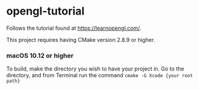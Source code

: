 # opengl-tutorial

Follows the tutorial found at https://learnopengl.com/.

This project requires having CMake version 2.8.9 or higher.

### macOS 10.12 or higher

To build, make the directory you wish to have your project in. Go to the directory, and from Terminal run the command `cmake -G Xcode {your root path}`
